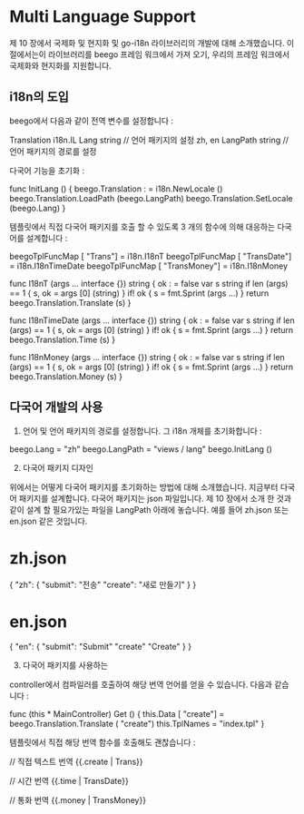 # Multi Language Support

제 10 장에서 국제화 및 현지화 및 go-i18n 라이브러리의 개발에 대해 소개했습니다. 이 절에서는이 라이브러리를 beego 프레임 워크에서 가져 오기, 우리의 프레임 워크에서 국제화와 현지화를 지원합니다.

## i18n의 도입
beego에서 다음과 같이 전역 변수를 설정합니다 :

Translation i18n.IL
Lang string // 언어 패키지의 설정 zh, en
LangPath string // 언어 패키지의 경로를 설정

다국어 기능을 초기화 :

func InitLang () {
beego.Translation : = i18n.NewLocale ()
beego.Translation.LoadPath (beego.LangPath)
beego.Translation.SetLocale (beego.Lang)
}

템플릿에서 직접 다국어 패키지를 호출 할 수 있도록 3 개의 함수에 의해 대응하는 다국어를 설계합니다 :

beegoTplFuncMap [ "Trans"] = i18n.I18nT
beegoTplFuncMap [ "TransDate"] = i18n.I18nTimeDate
beegoTplFuncMap [ "TransMoney"] = i18n.I18nMoney

func I18nT (args ... interface {}) string {
ok : = false
var s string
if len (args) == 1 {
s, ok = args [0] (string)
}
if! ok {
s = fmt.Sprint (args ...)
}
return beego.Translation.Translate (s)
}

func I18nTimeDate (args ... interface {}) string {
ok : = false
var s string
if len (args) == 1 {
s, ok = args [0] (string)
}
if! ok {
s = fmt.Sprint (args ...)
}
return beego.Translation.Time (s)
}

func I18nMoney (args ... interface {}) string {
ok : = false
var s string
if len (args) == 1 {
s, ok = args [0] (string)
}
if! ok {
s = fmt.Sprint (args ...)
}
return beego.Translation.Money (s)
}

## 다국어 개발의 사용
1. 언어 및 언어 패키지의 경로를 설정합니다. 그 i18n 개체를 초기화합니다 :

beego.Lang = "zh"
beego.LangPath = "views / lang"
beego.InitLang ()

2. 다국어 패키지 디자인

위에서는 어떻게 다국어 패키지를 초기화하는 방법에 대해 소개했습니다. 지금부터 다국어 패키지를 설계합니다. 다국어 패키지는 json 파일입니다. 제 10 장에서 소개 한 것과 같이 설계 할 필요가있는 파일을 LangPath 아래에 놓습니다. 예를 들어 zh.json 또는 en.json 같은 것입니다.

# zh.json

{
"zh": {
"submit": "전송"
"create": "새로 만들기"
}
}

# en.json

{
"en": {
"submit": "Submit"
"create" "Create"
}
}

3. 다국어 패키지를 사용하는

controller에서 컴파일러를 호출하여 해​​당 번역 언어를 얻을 수 있습니다. 다음과 같습니다 :

func (this * MainController) Get () {
this.Data [ "create"] = beego.Translation.Translate ( "create")
this.TplNames = "index.tpl"
}

템플릿에서 직접 해당 번역 함수를 호출해도 괜찮습니다 :

// 직접 텍스트 번역
{{.create | Trans}}

// 시간 번역
{{.time | TransDate}}

// 통화 번역
{{.money | TransMoney}}
